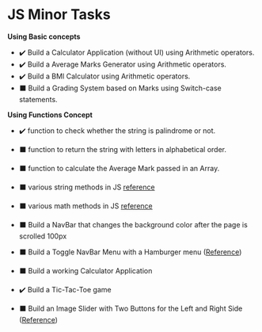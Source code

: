# JS Minor Tasks

**Using Basic concepts**
- ✔️ Build a Calculator Application (without UI) using Arithmetic operators.
- ✔️ Build a Average Marks Generator using Arithmetic operators.
- ✔️ Build a BMI Calculator using Arithmetic operators.
- ⬛ Build a Grading System based on Marks using Switch-case statements.

**Using Functions Concept**
- ✔️ function to check whether the string is palindrome or not.
- ⬛ function to return the string with letters in alphabetical order.
- ⬛ function to calculate the Average Mark passed in an Array.
- ⬛ various string methods in JS <a href="www.programiz.com/javascript/string">reference</a>
- ⬛ various math methods in JS <a href="www.programiz.com/javascript/math">reference</a>

  
- ⬛ Build a NavBar that changes the background color after the page is scrolled 100px
- ⬛ Build a Toggle NavBar Menu with a Hamburger menu (<a href="https://www.w3schools.com/howto/howto_js_mobile_navbar.asp">Reference</a>)
- ⬛ Build a working Calculator Application
- ✔️ Build a Tic-Tac-Toe game
- ⬛ Build an Image Slider with Two Buttons for the Left and Right Side (<a href="https://www.w3schools.com/howto/howto_js_slideshow.asp">Reference</a>)
